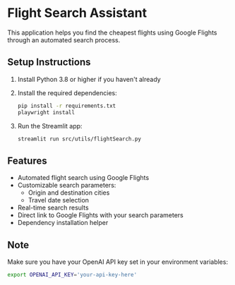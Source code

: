 # Flight Search Assistant

This application helps you find the cheapest flights using Google Flights through an automated search process.

## Setup Instructions

1. Install Python 3.8 or higher if you haven't already
2. Install the required dependencies:
   ```bash
   pip install -r requirements.txt
   playwright install
   ```

3. Run the Streamlit app:
   ```bash
   streamlit run src/utils/flightSearch.py
   ```

## Features

- Automated flight search using Google Flights
- Customizable search parameters:
  - Origin and destination cities
  - Travel date selection
- Real-time search results
- Direct link to Google Flights with your search parameters
- Dependency installation helper

## Note

Make sure you have your OpenAI API key set in your environment variables:
```bash
export OPENAI_API_KEY='your-api-key-here'
```